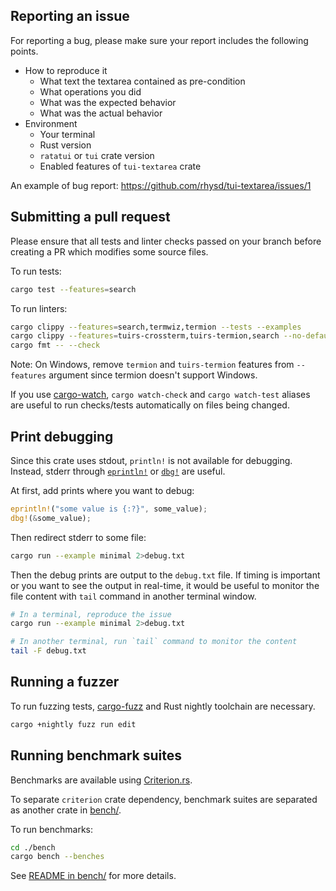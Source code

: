## Reporting an issue

For reporting a bug, please make sure your report includes the following points.

- How to reproduce it
  - What text the textarea contained as pre-condition
  - What operations you did
  - What was the expected behavior
  - What was the actual behavior
- Environment
  - Your terminal
  - Rust version
  - `ratatui` or `tui` crate version
  - Enabled features of `tui-textarea` crate

An example of bug report: https://github.com/rhysd/tui-textarea/issues/1

## Submitting a pull request

Please ensure that all tests and linter checks passed on your branch before creating a PR which modifies some source files.

To run tests:

```sh
cargo test --features=search
```

To run linters:

```sh
cargo clippy --features=search,termwiz,termion --tests --examples
cargo clippy --features=tuirs-crossterm,tuirs-termion,search --no-default-features --tests --examples
cargo fmt -- --check
```

Note: On Windows, remove `termion` and `tuirs-termion` features from `--features` argument since termion doesn't support Windows.

If you use [cargo-watch][], `cargo watch-check` and `cargo watch-test` aliases are useful to run checks/tests automatically
on files being changed.

## Print debugging

Since this crate uses stdout, `println!` is not available for debugging. Instead, stderr through [`eprintln!`][eprintln]
or [`dbg!`][dbg] are useful.

At first, add prints where you want to debug:

```rust
eprintln!("some value is {:?}", some_value);
dbg!(&some_value);
```

Then redirect stderr to some file:

```sh
cargo run --example minimal 2>debug.txt
```

Then the debug prints are output to the `debug.txt` file. If timing is important or you want to see the output in real-time,
it would be useful to monitor the file content with `tail` command in another terminal window.

```sh
# In a terminal, reproduce the issue
cargo run --example minimal 2>debug.txt

# In another terminal, run `tail` command to monitor the content
tail -F debug.txt
```

## Running a fuzzer

To run fuzzing tests, [cargo-fuzz][] and Rust nightly toolchain are necessary.

```sh
cargo +nightly fuzz run edit
```

## Running benchmark suites

Benchmarks are available using [Criterion.rs][criterion].

To separate `criterion` crate dependency, benchmark suites are separated as another crate in [bench/](./bench).

To run benchmarks:

```sh
cd ./bench
cargo bench --benches
```

See [README in bench/](./bench/README.md) for more details.

[cargo-watch]: https://crates.io/crates/cargo-watch
[cargo-fuzz]: https://github.com/rust-fuzz/cargo-fuzz
[criterion]: https://github.com/bheisler/criterion.rs
[eprintln]: https://doc.rust-lang.org/std/macro.eprintln.html
[dbg]: https://doc.rust-lang.org/std/macro.dbg.html
